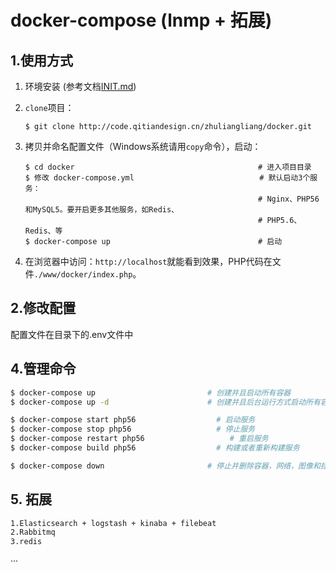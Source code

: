 # docker-compose (lnmp + 拓展)

## 1.使用方式
1. 环境安装 (参考文档[INIT.md](INIT.md))
2. `clone`项目：
    ```
    $ git clone http://code.qitiandesign.cn/zhuliangliang/docker.git
    ```

3. 拷贝并命名配置文件（Windows系统请用`copy`命令），启动：
    ```
    $ cd docker                                         # 进入项目目录
    $ 修改 docker-compose.yml                            # 默认启动3个服务：
                                                        # Nginx、PHP56和MySQL5。要开启更多其他服务，如Redis、
                                                        # PHP5.6、Redis、等
    $ docker-compose up                                 # 启动
    ```
4. 在浏览器中访问：`http://localhost`就能看到效果，PHP代码在文件`./www/docker/index.php`。

## 2.修改配置

配置文件在目录下的.env文件中


    
## 4.管理命令

```bash
$ docker-compose up                         # 创建并且启动所有容器
$ docker-compose up -d                      # 创建并且后台运行方式启动所有容器

$ docker-compose start php56                  # 启动服务
$ docker-compose stop php56                   # 停止服务
$ docker-compose restart php56                   # 重启服务
$ docker-compose build php56                  # 构建或者重新构建服务

$ docker-compose down                       # 停止并删除容器，网络，图像和挂载卷
```

## 5. 拓展
```bash
1.Elasticsearch + logstash + kinaba + filebeat
2.Rabbitmq
3.redis
```
···
